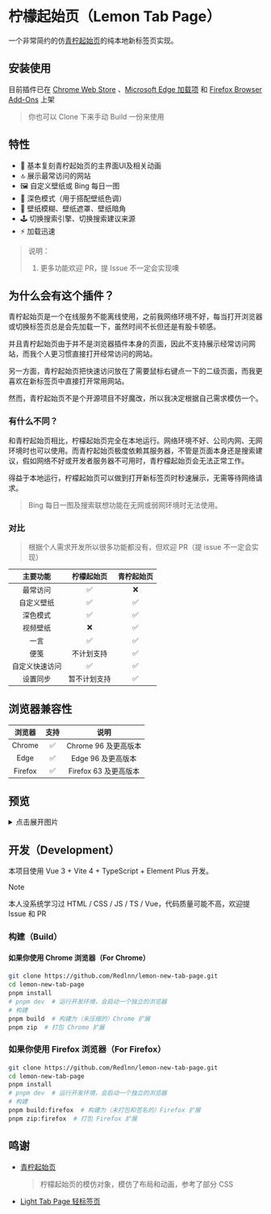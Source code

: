 # 柠檬起始页（Lemon Tab Page）

一个非常简约的仿[青柠起始页](https://limestart.cn/)的纯本地新标签页实现。

## 安装使用

目前插件已在 [Chrome Web Store](https://chromewebstore.google.com/detail/bhbpmpflnpnkjanfgbjjhldccbckjohb)
、[Microsoft Edge 加载项](https://microsoftedge.microsoft.com/addons/detail/keikkgfgidagjlicckkangkfgnbdjdnh)
和 [Firefox Browser Add-Ons](https://addons.mozilla.org/zh-CN/firefox/addon/%E6%9F%A0%E6%AA%AC%E8%B5%B7%E5%A7%8B%E9%A1%B5/)
上架

> 你也可以 Clone 下来手动 Build 一份来使用

## 特性

- :art: 基本复刻青柠起始页的主界面UI及相关动画
- :top: 展示最常访问的网站
- :framed_picture: 自定义壁纸或 Bing 每日一图
- :crescent_moon: 深色模式（用于搭配壁纸色调）
- :rainbow: 壁纸模糊、壁纸遮罩、壁纸暗角
- :joystick: 切换搜索引擎、切换搜索建议来源
- :zap: 加载迅速

> 说明：
>
> 1. 更多功能欢迎 PR，提 Issue 不一定会实现噢

## 为什么会有这个插件？

青柠起始页是一个在线服务不能离线使用，之前我网络环境不好，每当打开浏览器或切换标签页总是会先加载一下，虽然时间不长但还是有股卡顿感。

并且青柠起始页由于并不是浏览器插件本身的页面，因此不支持展示经常访问网站，而我个人更习惯直接打开经常访问的网站。

另一方面，青柠起始页把快速访问放在了需要鼠标右键点一下的二级页面，而我更喜欢在新标签页中直接打开常用网站。

然而，青柠起始页不是个开源项目不好魔改，所以我决定根据自己需求模仿一个。

### 有什么不同？

和青柠起始页相比，柠檬起始页完全在本地运行。网络环境不好、公司内网、无网环境时也可以使用。而青柠起始页极度依赖其服务器，不管是页面本身还是搜索建议，假如网络不好或开发者服务器不可用时，青柠檬起始页会无法正常工作。

得益于本地运行，柠檬起始页可以做到打开新标签页时秒速展示，无需等待网络请求。

> Bing 每日一图及搜索联想功能在无网或弱网环境时无法使用。

### 对比

> 根据个人需求开发所以很多功能都没有，但欢迎 PR（提 issue 不一定会实现）

|    主要功能    |  柠檬起始页  | 青柠起始页 |
| :------------: | :----------: | :--------: |
|    最常访问    |      ✅      |     ❌     |
|   自定义壁纸   |      ✅      |     ✅     |
|    深色模式    |      ✅      |     ✅     |
|    视频壁纸    |      ❌      |     ✅     |
|      一言      |      ✅      |     ✅     |
|      便笺      |  不计划支持  |     ✅     |
| 自定义快速访问 |      ✅      |     ✅     |
|    设置同步    | 暂不计划支持 |     ✅     |

## 浏览器兼容性

| 浏览器  | 支持 |         说明          |
| :-----: | :--: | :-------------------: |
| Chrome  |  ✅  | Chrome 96 及更高版本  |
|  Edge   |  ✅  |  Edge 96 及更高版本   |
| Firefox |  ✅  | Firefox 63 及更高版本 |

## 预览

<details>
<summary>点击展开图片</summary>

![主页](./preview/home.webp)
![设置页面](./preview/settings.webp)

</details>

## 开发（Development）

本项目使用 Vue 3 + Vite 4 + TypeScript + Element Plus 开发。

> [!NOTE]  
> 本人没系统学习过 HTML / CSS / JS / TS / Vue，代码质量可能不高，欢迎提 Issue 和 PR

### 构建（Build）

#### 如果你使用 Chrome 浏览器（For Chrome）

```sh
git clone https://github.com/Redlnn/lemon-new-tab-page.git
cd lemon-new-tab-page
pnpm install
# pnpm dev  # 运行开发环境，会启动一个独立的浏览器
# 构建
pnpm build  # 构建为（未压缩的）Chrome 扩展
pnpm zip  # 打包 Chrome 扩展
```

### 如果你使用 Firefox 浏览器（For Firefox）

```sh
git clone https://github.com/Redlnn/lemon-new-tab-page.git
cd lemon-new-tab-page
pnpm install
# pnpm dev  # 运行开发环境，会启动一个独立的浏览器
# 构建
pnpm build:firefox  # 构建为（未打包和签名的）Firefox 扩展
pnpm zip:firefox  # 打包 Firefox 扩展
```

## 鸣谢

- [青柠起始页](https://limestart.cn/)

  > 柠檬起始页的模仿对象，模仿了布局和动画，参考了部分 CSS

- [Light Tab Page 轻标签页](https://github.com/Devifish/light-tab-page)
